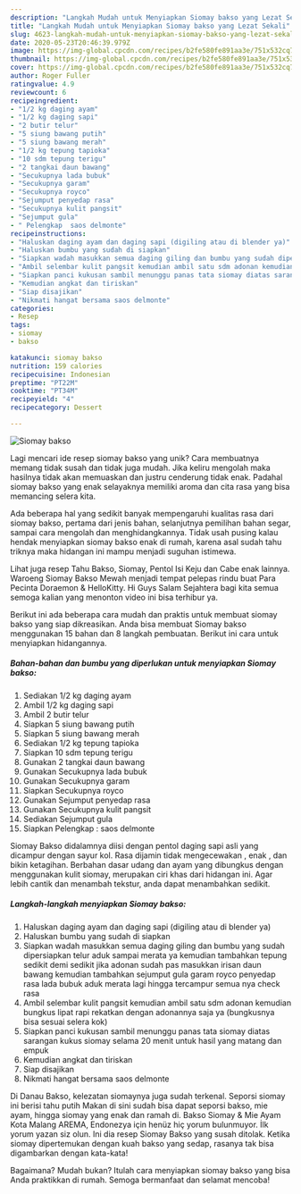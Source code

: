 ```yaml
---
description: "Langkah Mudah untuk Menyiapkan Siomay bakso yang Lezat Sekali"
title: "Langkah Mudah untuk Menyiapkan Siomay bakso yang Lezat Sekali"
slug: 4623-langkah-mudah-untuk-menyiapkan-siomay-bakso-yang-lezat-sekali
date: 2020-05-23T20:46:39.979Z
image: https://img-global.cpcdn.com/recipes/b2fe580fe891aa3e/751x532cq70/siomay-bakso-foto-resep-utama.jpg
thumbnail: https://img-global.cpcdn.com/recipes/b2fe580fe891aa3e/751x532cq70/siomay-bakso-foto-resep-utama.jpg
cover: https://img-global.cpcdn.com/recipes/b2fe580fe891aa3e/751x532cq70/siomay-bakso-foto-resep-utama.jpg
author: Roger Fuller
ratingvalue: 4.9
reviewcount: 6
recipeingredient:
- "1/2 kg daging ayam"
- "1/2 kg daging sapi"
- "2 butir telur"
- "5 siung bawang putih"
- "5 siung bawang merah"
- "1/2 kg tepung tapioka"
- "10 sdm tepung terigu"
- "2 tangkai daun bawang"
- "Secukupnya lada bubuk"
- "Secukupnya garam"
- "Secukupnya royco"
- "Sejumput penyedap rasa"
- "Secukupnya kulit pangsit"
- "Sejumput gula"
- " Pelengkap  saos delmonte"
recipeinstructions:
- "Haluskan daging ayam dan daging sapi (digiling atau di blender ya)"
- "Haluskan bumbu yang sudah di siapkan"
- "Siapkan wadah masukkan semua daging giling dan bumbu yang sudah dipersiapkan telur aduk sampai merata ya kemudian tambahkan tepung sedikit demi sedikit jika adonan sudah pas masukkan irisan daun bawang kemudian tambahkan sejumput gula garam royco penyedap rasa lada bubuk aduk merata lagi hingga tercampur semua nya check rasa"
- "Ambil selembar kulit pangsit kemudian ambil satu sdm adonan kemudian bungkus lipat rapi rekatkan dengan adonannya saja ya (bungkusnya bisa sesuai selera kok)"
- "Siapkan panci kukusan sambil menunggu panas tata siomay diatas sarangan kukus siomay selama 20 menit untuk hasil yang matang dan empuk"
- "Kemudian angkat dan tiriskan"
- "Siap disajikan"
- "Nikmati hangat bersama saos delmonte"
categories:
- Resep
tags:
- siomay
- bakso

katakunci: siomay bakso 
nutrition: 159 calories
recipecuisine: Indonesian
preptime: "PT22M"
cooktime: "PT34M"
recipeyield: "4"
recipecategory: Dessert

---
```



![Siomay bakso](https://img-global.cpcdn.com/recipes/b2fe580fe891aa3e/751x532cq70/siomay-bakso-foto-resep-utama.jpg)

Lagi mencari ide resep siomay bakso yang unik? Cara membuatnya memang tidak susah dan tidak juga mudah. Jika keliru mengolah maka hasilnya tidak akan memuaskan dan justru cenderung tidak enak. Padahal siomay bakso yang enak selayaknya memiliki aroma dan cita rasa yang bisa memancing selera kita.

Ada beberapa hal yang sedikit banyak mempengaruhi kualitas rasa dari siomay bakso, pertama dari jenis bahan, selanjutnya pemilihan bahan segar, sampai cara mengolah dan menghidangkannya. Tidak usah pusing kalau hendak menyiapkan siomay bakso enak di rumah, karena asal sudah tahu triknya maka hidangan ini mampu menjadi suguhan istimewa.

Lihat juga resep Tahu Bakso, Siomay, Pentol Isi Keju dan Cabe enak lainnya. Waroeng Siomay Bakso Mewah menjadi tempat pelepas rindu buat Para Pecinta Doraemon &amp; HelloKitty. Hi Guys Salam Sejahtera bagi kita semua semoga kalian yang menonton video ini bisa terhibur ya.


Berikut ini ada beberapa cara mudah dan praktis untuk membuat siomay bakso yang siap dikreasikan. Anda bisa membuat Siomay bakso menggunakan 15 bahan dan 8 langkah pembuatan. Berikut ini cara untuk menyiapkan hidangannya.

<!--inarticleads1-->

##### Bahan-bahan dan bumbu yang diperlukan untuk menyiapkan Siomay bakso:

1. Sediakan 1/2 kg daging ayam
1. Ambil 1/2 kg daging sapi
1. Ambil 2 butir telur
1. Siapkan 5 siung bawang putih
1. Siapkan 5 siung bawang merah
1. Sediakan 1/2 kg tepung tapioka
1. Siapkan 10 sdm tepung terigu
1. Gunakan 2 tangkai daun bawang
1. Gunakan Secukupnya lada bubuk
1. Gunakan Secukupnya garam
1. Siapkan Secukupnya royco
1. Gunakan Sejumput penyedap rasa
1. Gunakan Secukupnya kulit pangsit
1. Sediakan Sejumput gula
1. Siapkan  Pelengkap : saos delmonte


Siomay Bakso didalamnya diisi dengan pentol daging sapi asli yang dicampur dengan sayur kol. Rasa dijamin tidak mengecewakan , enak , dan bikin ketagihan. Berbahan dasar udang dan ayam yang dibungkus dengan menggunakan kulit siomay, merupakan ciri khas dari hidangan ini. Agar lebih cantik dan menambah tekstur, anda dapat menambahkan sedikit. 

<!--inarticleads2-->

##### Langkah-langkah menyiapkan Siomay bakso:

1. Haluskan daging ayam dan daging sapi (digiling atau di blender ya)
1. Haluskan bumbu yang sudah di siapkan
1. Siapkan wadah masukkan semua daging giling dan bumbu yang sudah dipersiapkan telur aduk sampai merata ya kemudian tambahkan tepung sedikit demi sedikit jika adonan sudah pas masukkan irisan daun bawang kemudian tambahkan sejumput gula garam royco penyedap rasa lada bubuk aduk merata lagi hingga tercampur semua nya check rasa
1. Ambil selembar kulit pangsit kemudian ambil satu sdm adonan kemudian bungkus lipat rapi rekatkan dengan adonannya saja ya (bungkusnya bisa sesuai selera kok)
1. Siapkan panci kukusan sambil menunggu panas tata siomay diatas sarangan kukus siomay selama 20 menit untuk hasil yang matang dan empuk
1. Kemudian angkat dan tiriskan
1. Siap disajikan
1. Nikmati hangat bersama saos delmonte


Di Danau Bakso, kelezatan siomaynya juga sudah terkenal. Seporsi siomay ini berisi tahu putih Makan di sini sudah bisa dapat seporsi bakso, mie ayam, hingga siomay yang enak dan ramah di. Bakso Siomay &amp; Mie Ayam Kota Malang AREMA, Endonezya için henüz hiç yorum bulunmuyor. İlk yorum yazan siz olun. Ini dia resep Siomay Bakso yang susah ditolak. Ketika siomay dipertemukan dengan kuah bakso yang sedap, rasanya tak bisa digambarkan dengan kata-kata! 

Bagaimana? Mudah bukan? Itulah cara menyiapkan siomay bakso yang bisa Anda praktikkan di rumah. Semoga bermanfaat dan selamat mencoba!
